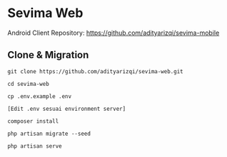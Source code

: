# Sevima Web

Android Client Repository: https://github.com/adityarizqi/sevima-mobile

## Clone & Migration

```
git clone https://github.com/adityarizqi/sevima-web.git

cd sevima-web

cp .env.example .env

[Edit .env sesuai environment server]

composer install

php artisan migrate --seed

php artisan serve
```
